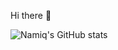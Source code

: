 Hi there 👋

![Namiq's GitHub stats](https://github-readme-stats.vercel.app/api?username=Namiq&show_icons=true&theme=radical)
